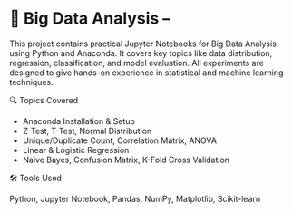 
# 📘 Big Data Analysis –

This project contains practical Jupyter Notebooks for Big Data Analysis using Python and Anaconda. It covers key topics like data distribution, regression, classification, and model evaluation. All experiments are designed to give hands-on experience in statistical and machine learning techniques.

 🔍 Topics Covered

- Anaconda Installation & Setup  
- Z-Test, T-Test, Normal Distribution  
- Unique/Duplicate Count, Correlation Matrix, ANOVA  
- Linear & Logistic Regression  
- Naive Bayes, Confusion Matrix, K-Fold Cross Validation  

 🛠 Tools Used

Python, Jupyter Notebook, Pandas, NumPy, Matplotlib, Scikit-learn

